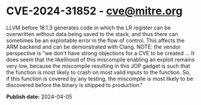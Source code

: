 # CVE-2024-31852 - cve@mitre.org

LLVM before 18.1.3 generates code in which the LR register can be overwritten without data being saved to the stack, and thus there can sometimes be an exploitable error in the flow of control. This affects the ARM backend and can be demonstrated with Clang. NOTE: the vendor perspective is "we don't have strong objections for a CVE to be created ... It does seem that the likelihood of this miscompile enabling an exploit remains very low, because the miscompile resulting in this JOP gadget is such that the function is most likely to crash on most valid inputs to the function. So, if this function is covered by any testing, the miscompile is most likely to be discovered before the binary is shipped to production."

**Publish date:** 2024-04-05

